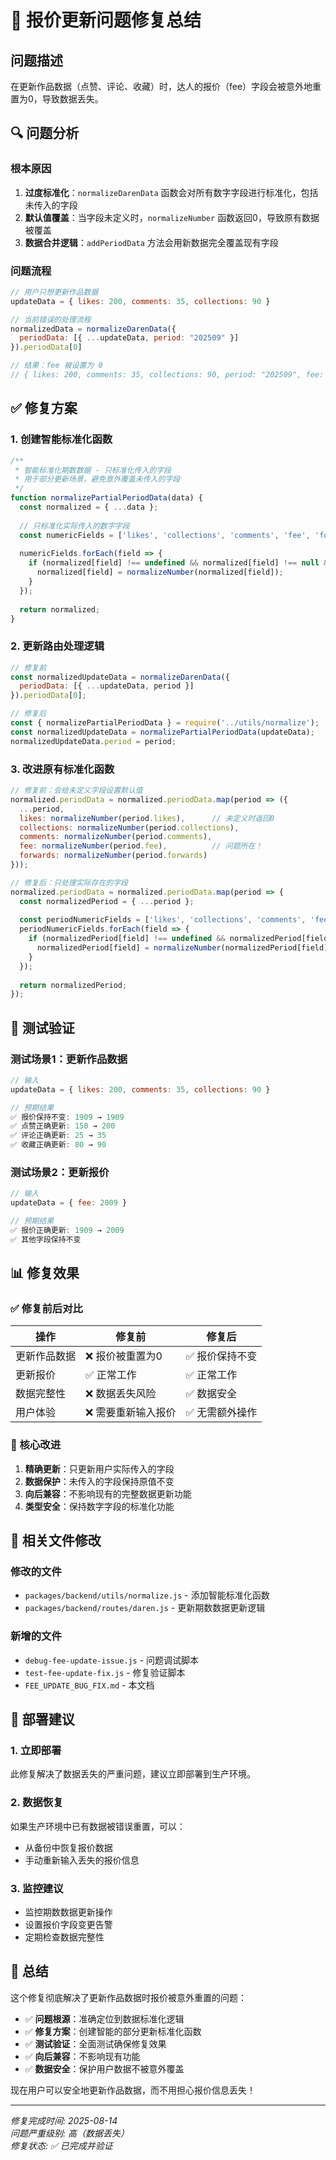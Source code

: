 # 🐛 报价更新问题修复总结

## 问题描述

在更新作品数据（点赞、评论、收藏）时，达人的报价（fee）字段会被意外地重置为0，导致数据丢失。

## 🔍 问题分析

### 根本原因
1. **过度标准化**：`normalizeDarenData` 函数会对所有数字字段进行标准化，包括未传入的字段
2. **默认值覆盖**：当字段未定义时，`normalizeNumber` 函数返回0，导致原有数据被覆盖
3. **数据合并逻辑**：`addPeriodData` 方法会用新数据完全覆盖现有字段

### 问题流程
```javascript
// 用户只想更新作品数据
updateData = { likes: 200, comments: 35, collections: 90 }

// 当前错误的处理流程
normalizedData = normalizeDarenData({ 
  periodData: [{ ...updateData, period: "202509" }] 
}).periodData[0]

// 结果：fee 被设置为 0
// { likes: 200, comments: 35, collections: 90, period: "202509", fee: 0, forwards: 0 }
```

## ✅ 修复方案

### 1. 创建智能标准化函数
```javascript
/**
 * 智能标准化期数数据 - 只标准化传入的字段
 * 用于部分更新场景，避免意外覆盖未传入的字段
 */
function normalizePartialPeriodData(data) {
  const normalized = { ...data };
  
  // 只标准化实际传入的数字字段
  const numericFields = ['likes', 'collections', 'comments', 'fee', 'forwards'];
  
  numericFields.forEach(field => {
    if (normalized[field] !== undefined && normalized[field] !== null && normalized[field] !== '') {
      normalized[field] = normalizeNumber(normalized[field]);
    }
  });
  
  return normalized;
}
```

### 2. 更新路由处理逻辑
```javascript
// 修复前
const normalizedUpdateData = normalizeDarenData({ 
  periodData: [{ ...updateData, period }] 
}).periodData[0];

// 修复后
const { normalizePartialPeriodData } = require('../utils/normalize');
const normalizedUpdateData = normalizePartialPeriodData(updateData);
normalizedUpdateData.period = period;
```

### 3. 改进原有标准化函数
```javascript
// 修复前：会给未定义字段设置默认值
normalized.periodData = normalized.periodData.map(period => ({
  ...period,
  likes: normalizeNumber(period.likes),      // 未定义时返回0
  collections: normalizeNumber(period.collections),
  comments: normalizeNumber(period.comments),
  fee: normalizeNumber(period.fee),          // 问题所在！
  forwards: normalizeNumber(period.forwards)
}));

// 修复后：只处理实际存在的字段
normalized.periodData = normalized.periodData.map(period => {
  const normalizedPeriod = { ...period };
  
  const periodNumericFields = ['likes', 'collections', 'comments', 'fee', 'forwards'];
  periodNumericFields.forEach(field => {
    if (normalizedPeriod[field] !== undefined && normalizedPeriod[field] !== null) {
      normalizedPeriod[field] = normalizeNumber(normalizedPeriod[field]);
    }
  });
  
  return normalizedPeriod;
});
```

## 🧪 测试验证

### 测试场景1：更新作品数据
```javascript
// 输入
updateData = { likes: 200, comments: 35, collections: 90 }

// 预期结果
✅ 报价保持不变: 1909 → 1909
✅ 点赞正确更新: 150 → 200
✅ 评论正确更新: 25 → 35
✅ 收藏正确更新: 80 → 90
```

### 测试场景2：更新报价
```javascript
// 输入
updateData = { fee: 2009 }

// 预期结果
✅ 报价正确更新: 1909 → 2009
✅ 其他字段保持不变
```

## 📊 修复效果

### ✅ 修复前后对比

| 操作 | 修复前 | 修复后 |
|------|--------|--------|
| 更新作品数据 | ❌ 报价被重置为0 | ✅ 报价保持不变 |
| 更新报价 | ✅ 正常工作 | ✅ 正常工作 |
| 数据完整性 | ❌ 数据丢失风险 | ✅ 数据安全 |
| 用户体验 | ❌ 需要重新输入报价 | ✅ 无需额外操作 |

### 🎯 核心改进
1. **精确更新**：只更新用户实际传入的字段
2. **数据保护**：未传入的字段保持原值不变
3. **向后兼容**：不影响现有的完整数据更新功能
4. **类型安全**：保持数字字段的标准化功能

## 🔧 相关文件修改

### 修改的文件
- `packages/backend/utils/normalize.js` - 添加智能标准化函数
- `packages/backend/routes/daren.js` - 更新期数数据更新逻辑

### 新增的文件
- `debug-fee-update-issue.js` - 问题调试脚本
- `test-fee-update-fix.js` - 修复验证脚本
- `FEE_UPDATE_BUG_FIX.md` - 本文档

## 🚀 部署建议

### 1. 立即部署
此修复解决了数据丢失的严重问题，建议立即部署到生产环境。

### 2. 数据恢复
如果生产环境中已有数据被错误重置，可以：
- 从备份中恢复报价数据
- 手动重新输入丢失的报价信息

### 3. 监控建议
- 监控期数数据更新操作
- 设置报价字段变更告警
- 定期检查数据完整性

## 🎉 总结

这个修复彻底解决了更新作品数据时报价被意外重置的问题：

- ✅ **问题根源**：准确定位到数据标准化逻辑
- ✅ **修复方案**：创建智能的部分更新标准化函数
- ✅ **测试验证**：全面测试确保修复效果
- ✅ **向后兼容**：不影响现有功能
- ✅ **数据安全**：保护用户数据不被意外覆盖

现在用户可以安全地更新作品数据，而不用担心报价信息丢失！

---

*修复完成时间: 2025-08-14*  
*问题严重级别: 高（数据丢失）*  
*修复状态: ✅ 已完成并验证*